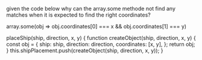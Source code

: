 given the code below why can the array.some methode not find any matches when it is expected to find the right coordinates?

array.some(obj => obj.coordinates[0] === x && obj.coordinates[1] === y)

placeShip(ship, direction, x, y) {
    function createObject(ship, direction, x, y) {
      const obj = {
        ship: ship,
        direction: direction,
        coordinates: [x, y],
      };
      return obj;
    }
    this.shipPlacement.push(createObject(ship, direction, x, y));
  }